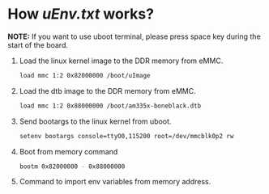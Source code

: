 # How _uEnv.txt_ works?



**NOTE:** If you want to use uboot terminal, please press space key during the start of the board.

1. Load the linux kernel image to the DDR memory from eMMC.

    ```bash
    load mmc 1:2 0x82000000 /boot/uImage
    ```

2. Load the dtb image to the DDR memory from eMMC.

    ```bash
    load mmc 1:2 0x88000000 /boot/am335x-boneblack.dtb
    ```

3. Send bootargs to the linux kernel from uboot.

    ```bash
    setenv bootargs console=ttyO0,115200 root=/dev/mmcblk0p2 rw
    ```

4. Boot from memory command

    ```bash
    bootm 0x82000000 - 0x88000000
    ```

5. Command to import env variables from memory address.